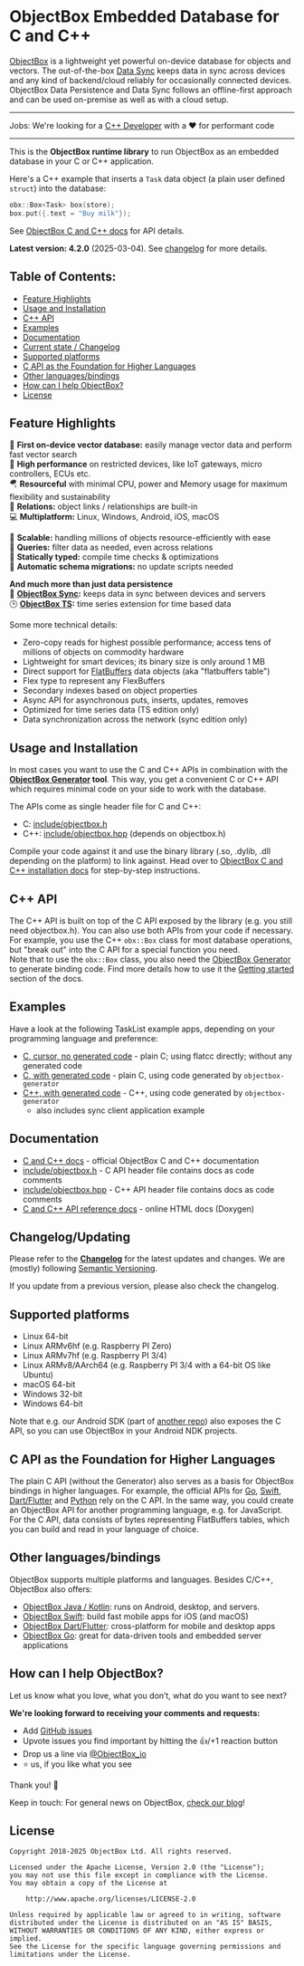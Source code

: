ObjectBox Embedded Database for C and C++
=========================================
[ObjectBox](https://objectbox.io) is a lightweight yet powerful on-device database for objects and vectors.
The out-of-the-box [Data Sync](https://objectbox.io/sync/) keeps data in sync across devices and any kind of backend/cloud reliably for occasionally connected devices.
ObjectBox Data Persistence and Data Sync follows an offline-first approach and can be used on-premise as well as with a cloud setup.

*********************************************************************************************************************************
Jobs: We're looking for a [C++ Developer](https://objectbox.io/jobs/objectbox-senior-c-plusplus-developer/) with a ❤️ for performant code
*********************************************************************************************************************************

This is the **ObjectBox runtime library** to run ObjectBox as an embedded database in your C or C++ application.

Here's a C++ example that inserts a `Task` data object (a plain user defined `struct`) into the database:
```c++
obx::Box<Task> box(store);
box.put({.text = "Buy milk"}); 
```

See [ObjectBox C and C++ docs](https://cpp.objectbox.io/) for API details.

**Latest version: 4.2.0** (2025-03-04).
See [changelog](CHANGELOG.md) for more details.

## Table of Contents:
- [Feature Highlights](#feature-highlights)
- [Usage and Installation](#usage-and-installation)
- [C++ API](#c-api)
- [Examples](#examples)
- [Documentation](#documentation)
- [Current state / Changelog](#changelogupdating)
- [Supported platforms](#supported-platforms)
- [C API as the Foundation for Higher Languages](#c-api-as-the-foundation-for-higher-languages)
- [Other languages/bindings](#other-languagesbindings)
- [How can I help ObjectBox?](#how-can-i-help-objectbox)
- [License](#license)

Feature Highlights
------------------
🧠 **First on-device vector database:** easily manage vector data and perform fast vector search\
🏁 **High performance** on restricted devices, like IoT gateways, micro controllers, ECUs etc.\
🪂 **Resourceful** with minimal CPU, power and Memory usage for maximum flexibility and sustainability\
🔗 **Relations:** object links / relationships are built-in\
💻 **Multiplatform:** Linux, Windows, Android, iOS, macOS

🌱 **Scalable:** handling millions of objects resource-efficiently with ease\
💐 **Queries:** filter data as needed, even across relations\
🦮 **Statically typed:** compile time checks & optimizations\
📃 **Automatic schema migrations:** no update scripts needed

**And much more than just data persistence**\
👥 **[ObjectBox Sync](https://objectbox.io/sync/):** keeps data in sync between devices and servers\
🕒 **[ObjectBox TS](https://objectbox.io/time-series-database/):** time series extension for time based data

Some more technical details:

* Zero-copy reads for highest possible performance; access tens of millions of objects on commodity hardware
* Lightweight for smart devices; its binary size is only around 1 MB
* Direct support for [FlatBuffers](https://google.github.io/flatbuffers/) data objects (aka "flatbuffers table")
* Flex type to represent any FlexBuffers
* Secondary indexes based on object properties
* Async API for asynchronous puts, inserts, updates, removes
* Optimized for time series data (TS edition only)
* Data synchronization across the network (sync edition only)

Usage and Installation
----------------------
In most cases you want to use the C and C++ APIs in combination with the **[ObjectBox Generator](https://github.com/objectbox/objectbox-generator) tool**.
This way, you get a convenient C or C++ API which requires minimal code on your side to work with the database.

The APIs come as single header file for C and C++:

* C: [include/objectbox.h](include/objectbox.h)
* C++: [include/objectbox.hpp](include/objectbox.hpp) (depends on objectbox.h)

Compile your code against it and use the binary library (.so, .dylib, .dll depending on the platform) to link against.
Head over to [ObjectBox C and C++ installation docs](https://cpp.objectbox.io/installation) for step-by-step instructions.

C++ API
-------
The C++ API is built on top of the C API exposed by the library (e.g. you still need objectbox.h).
You can also use both APIs from your code if necessary.
For example, you use the C++ `obx::Box` class for most database operations, but "break out" into the C API for a special function you need.  
Note that to use the `obx::Box` class, you also need the [ObjectBox Generator](https://github.com/objectbox/objectbox-generator) to generate binding code.
Find more details how to use it the [Getting started](https://cpp.objectbox.io/getting-started) section of the docs.

Examples
--------
Have a look at the following TaskList example apps, depending on your programming language and preference:

* [C, cursor, no generated code](examples/c-cursor-no-gen) - plain C; using flatcc directly; without any generated code
* [C, with generated code](examples/c-gen) - plain C, using code generated by `objectbox-generator`
* [C++, with generated code](examples/cpp-gen) - C++, using code generated by `objectbox-generator`
  * also includes sync client application example

Documentation
-------------
* [C and C++ docs](https://cpp.objectbox.io/) - official ObjectBox C and C++ documentation
* [include/objectbox.h](include/objectbox.h) - C API header file contains docs as code comments
* [include/objectbox.hpp](include/objectbox.hpp) - C++ API header file contains docs as code comments
* [C and C++ API reference docs](https://objectbox.io/docfiles/c/current/) - online HTML docs (Doxygen)

Changelog/Updating
------------------
Please refer to the **[Changelog](CHANGELOG.md)** for the latest updates and changes.
We are (mostly) following [Semantic Versioning](https://semver.org/).

If you update from a previous version, please also check the changelog.

Supported platforms
-------------------
* Linux 64-bit
* Linux ARMv6hf (e.g. Raspberry PI Zero)
* Linux ARMv7hf (e.g. Raspberry PI 3/4)
* Linux ARMv8/AArch64 (e.g. Raspberry PI 3/4 with a 64-bit OS like Ubuntu)
* macOS 64-bit
* Windows 32-bit
* Windows 64-bit

Note that e.g. our Android SDK (part of [another repo](https://github.com/objectbox/objectbox-java))
also exposes the C API, so you can use ObjectBox in your Android NDK projects.

C API as the Foundation for Higher Languages
--------------------------------------------
The plain C API (without the Generator) also serves as a basis for ObjectBox bindings in higher languages.
For example, the official APIs for [Go](https://github.com/objectbox/objectbox-go), [Swift](https://github.com/objectbox/objectbox-swift), [Dart/Flutter](https://github.com/objectbox/objectbox-dart) and [Python](https://github.com/objectbox/objectbox-python) rely on the C API.
In the same way, you could create an ObjectBox API for another programming language, e.g. for JavaScript.
For the C API, data consists of bytes representing FlatBuffers tables, which you can build and read in your language of choice.

Other languages/bindings
------------------------
ObjectBox supports multiple platforms and languages.
Besides C/C++, ObjectBox also offers:

* [ObjectBox Java / Kotlin](https://github.com/objectbox/objectbox-java): runs on Android, desktop, and servers.
* [ObjectBox Swift](https://github.com/objectbox/objectbox-swift): build fast mobile apps for iOS (and macOS)
* [ObjectBox Dart/Flutter](https://github.com/objectbox/objectbox-dart): cross-platform for mobile and desktop apps
* [ObjectBox Go](https://github.com/objectbox/objectbox-go): great for data-driven tools and embedded server applications


How can I help ObjectBox?
---------------------------
Let us know what you love, what you don’t, what do you want to see next?

**We're looking forward to receiving your comments and requests:**

- Add [GitHub issues](https://github.com/ObjectBox/objectbox-java/issues)
- Upvote issues you find important by hitting the 👍/+1 reaction button
- Drop us a line via [@ObjectBox_io](https://twitter.com/ObjectBox_io/)
- ⭐ us, if you like what you see

Thank you! 🙏

Keep in touch: For general news on ObjectBox, [check our blog](https://objectbox.io/blog)!

License
-------
    Copyright 2018-2025 ObjectBox Ltd. All rights reserved.
    
    Licensed under the Apache License, Version 2.0 (the "License");
    you may not use this file except in compliance with the License.
    You may obtain a copy of the License at
    
        http://www.apache.org/licenses/LICENSE-2.0
    
    Unless required by applicable law or agreed to in writing, software
    distributed under the License is distributed on an "AS IS" BASIS,
    WITHOUT WARRANTIES OR CONDITIONS OF ANY KIND, either express or implied.
    See the License for the specific language governing permissions and
    limitations under the License.
